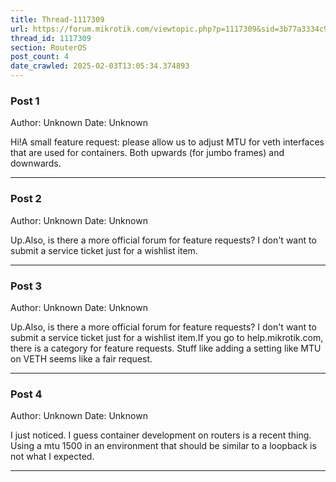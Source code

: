 ```yaml
---
title: Thread-1117309
url: https://forum.mikrotik.com/viewtopic.php?p=1117309&sid=3b77a3334c914448dbbc02bfdff4c3aa#p1117309
thread_id: 1117309
section: RouterOS
post_count: 4
date_crawled: 2025-02-03T13:05:34.374893
---
```


### Post 1
Author: Unknown
Date: Unknown

Hi!A small feature request: please allow us to adjust MTU for veth interfaces that are used for containers. Both upwards (for jumbo frames) and downwards.

---
### Post 2
Author: Unknown
Date: Unknown

Up.Also, is there a more official forum for feature requests? I don't want to submit a service ticket just for a wishlist item.

---
### Post 3
Author: Unknown
Date: Unknown

Up.Also, is there a more official forum for feature requests? I don't want to submit a service ticket just for a wishlist item.If you go to help.mikrotik.com, there is a category for feature requests.  Stuff like adding a setting like MTU on VETH seems like a fair request.

---
### Post 4
Author: Unknown
Date: Unknown

I just noticed. I guess container development on routers is a recent thing. Using a mtu 1500 in an environment that should be similar to a loopback is not what I expected.

---
